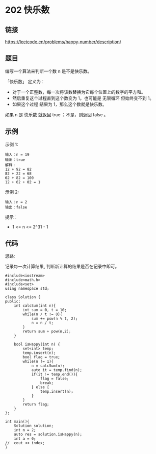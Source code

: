 # 202 快乐数
## 链接
https://leetcode.cn/problems/happy-number/description/

## 题目 
编写一个算法来判断一个数 n 是不是快乐数。

「快乐数」 定义为：

- 对于一个正整数，每一次将该数替换为它每个位置上的数字的平方和。
- 然后重复这个过程直到这个数变为 1，也可能是 无限循环 但始终变不到 1。
- 如果这个过程 结果为 1，那么这个数就是快乐数。

如果 n 是 快乐数 就返回 true ；不是，则返回 false 。

## 示例
示例 1:
```
输入：n = 19
输出：true
解释：
12 + 92 = 82
82 + 22 = 68
62 + 82 = 100
12 + 02 + 02 = 1
```
示例 2:
```
输入：n = 2
输出：false
```

提示：

- 1 <= n <= 2^31 - 1

## 代码
思路:

记录每一次计算结果, 判断新计算的结果是否在记录中即可。

```
#include<iostream>
#include<math.h>
#include<set>
using namespace std;

class Solution {
public:
	int calcSum(int n){
		int sum = 0, t = 10;
		while(n / t != 0){
			sum += pow(n % t, 2);
			n = n / t;
		}
		return sum + pow(n,2);
	}
	
    bool isHappy(int n) {
		set<int> temp;
		temp.insert(n);
		bool flag = true;
		while(n != 1){
			n = calcSum(n);
			auto it = temp.find(n);
			if(it != temp.end()){
				flag = false;
				break;
			} else {
				temp.insert(n);
			}
		}
		return flag;
    }
};

int main(){
	Solution solution;
	int n = 2;
	auto res = solution.isHappy(n);
	int a = 0;
//	cout << index;
}
```